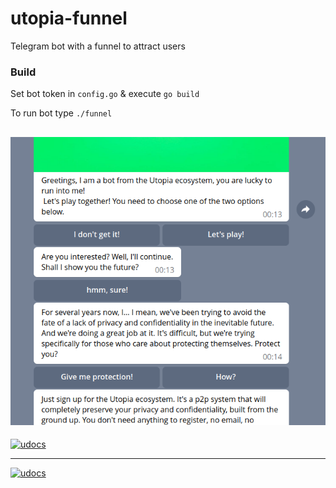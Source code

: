 # utopia-funnel
Telegram bot with a funnel to attract users

### Build

Set bot token in `config.go` & execute `go build`

To run bot type `./funnel`

![screenshot](screen.png)
---
[![udocs](https://github.com/Sagleft/ures/blob/master/udocs-btn.png?raw=true)](https://udocs.gitbook.io/utopia-api/)

---
[![udocs](https://github.com/Sagleft/ures/blob/master/udocs-btn.png?raw=true)](https://udocs.gitbook.io/utopia-api/)
